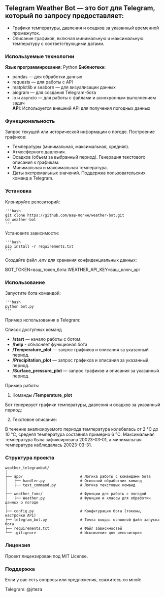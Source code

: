 ## Telegram Weather Bot — это бот для Telegram, который по запросу предоставляет:

- Графики температуры, давления и осадков за указанный временной промежуток.
- Описание графиков, включая минимальную и максимальную температуру с соответствующими датами.

### Используемые технологии

**Язык программирования:** Python
**Библиотеки**:
- pandas — для обработки данных
- requests — для работы с API
- matplotlib и seaborn — для визуализации данных
- aiogram — для создания Telegram-бота
- io и asyncio — для работы с файлами и асинхронным выполнением задач  
**API**: Используется внешний API для получения погодных данных

### Функциональность

Запрос текущей или исторической информации о погоде.
Построение графиков:
- Температуры (минимальная, максимальная, средняя).
- Атмосферного давления.
- Осадков (объем за выбранный период).
Генерация текстового описания к графикам:
- Минимальная и максимальная температура.
- Даты экстремальных значений.
Поддержка пользовательских команд в Telegram.

### Установка

Клонируйте репозиторий:

    '''bash
    git clone https://github.com/ваш-логин/weather-bot.git
    cd weather-bot
    '''

Установите зависимости:

    '''bash
    pip install -r requirements.txt
    '''
    
Создайте файл .env для хранения конфиденциальных данных:

BOT_TOKEN=ваш_токен_бота
WEATHER_API_KEY=ваш_ключ_api

### Использование

Запустите бота командой:

    '''bash
    python bot.py
    '''
Пример использования в Telegram:

Список доступных команд
- **/start** — начало работы с ботом.
- **/help** - объясняет функционал бота
- **/Temperature_plot** — запрос графиков и описания за указанный период.
- **/Precipitation_plot** — запрос графиков и описания за указанный период.
- **/Surface_pressure_plot** — запрос графиков и описания за указанный период.

Пример работы
1. Команды **/Temperature_plot**

Бот генерирует графики температуры, давления и осадков за указанный период:

2. Текстовое описание:

В течение анализируемого периода температура колебалась от 2 °C до 10 °C,
средняя температура составила примерно 6 °C.
Максимальная температура была зафиксирована 20023-03-01,
а минимальная температура наблюдалась 20023-03-31.

### Структура проекта

    weather_telegrambot/
    │
    ├── app/                          # Логика работы с командами бота
    │   ├── handler.py                # Основной обработчик команд
    │   ├── text_command.py           # Логика текстовых команд
    │
    ├── weather_func/                 # Функции для работы с погодой
    │   ├── Weather.py                # Функции и классы для обработки данных о погоде
    │
    ├── config.py                     # Конфигурация бота (токены, настройки API)
    ├── telegram_bot.py               # Точка входа: основной файл запуска бота
    ├── requirements.txt              # Файл зависимостей
    └── .gitignore                    # Исключения для репозитория

### Лицензия

Проект лицензирован под MIT License.

### Поддержка

Если у вас есть вопросы или предложения, свяжитесь со мной:

Telegram: @jrteza

